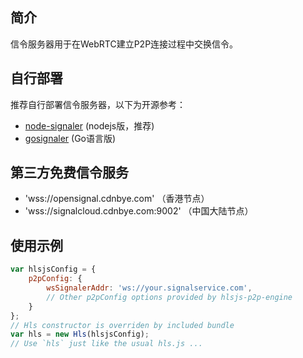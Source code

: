 
## 简介
信令服务器用于在WebRTC建立P2P连接过程中交换信令。

## 自行部署
推荐自行部署信令服务器，以下为开源参考：
- [node-signaler](https://github.com/cdnbye/node-signaler) (nodejs版，推荐)
- [gosignaler](https://github.com/cdnbye/gosignaler) (Go语言版)

## 第三方免费信令服务
- 'wss://opensignal.cdnbye.com' （香港节点）
- 'wss://signalcloud.cdnbye.com:9002' （中国大陆节点）

## 使用示例
```javascript
var hlsjsConfig = {
    p2pConfig: {
        wsSignalerAddr: 'ws://your.signalservice.com',
        // Other p2pConfig options provided by hlsjs-p2p-engine
    }
};
// Hls constructor is overriden by included bundle
var hls = new Hls(hlsjsConfig);
// Use `hls` just like the usual hls.js ...
```